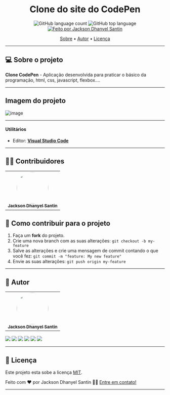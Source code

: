 <h1 align="center"> 
	Clone do site do CodePen 
</h1>

<p align="center">
  <img alt="GitHub language count" src="https://img.shields.io/github/languages/count/JacksonSantin/codepen-clone?color=%238257E5">

  <img alt="GitHub top language" src="https://img.shields.io/github/languages/top/JacksonSantin/codepen-clone?color=%238257E5">

  <a href="https://rocketseat.com.br">
    <img alt="Feito por Jackson Dhanyel Santin" src="https://img.shields.io/badge/feito%20por-Jackson-%238257E5">
  </a>
</p>

<p align="center">
 <a href="#-sobre-o-projeto">Sobre</a> •
 <a href="#-autor">Autor</a> •
 <a href="#-licença">Licença</a>
</p>

---

## 💻 Sobre o projeto

**Clone CodePen** - Aplicação desenvolvida para praticar o básico da programação, html, css, javascript, flexbox....

---

## Imagem do projeto
![image](https://github.com/JacksonSantin/codepen-clone/assets/30778051/4a7bb5f5-91bd-4c5e-90e2-02f071c7e918)


---

#### **Utilitários**

- Editor: **[Visual Studio Code](https://code.visualstudio.com/)**

---
## 👨‍💻 Contribuidores

<table>
  <tr>
    <td align="center"><a href="https://curriculo-vitae-web.web.app/"><img style="border-radius: 50%;" src="https://avatars.githubusercontent.com/u/30778051?v=4" width="100px;" alt=""/><br /><sub><b>Jackson Dhanyel Santin</b></sub></a></td>
  </tr>
</table>

## 💪 Como contribuir para o projeto

1. Faça um **fork** do projeto.
2. Crie uma nova branch com as suas alterações: `git checkout -b my-feature`
3. Salve as alterações e crie uma mensagem de commit contando o que você fez: `git commit -m "feature: My new feature"`
4. Envie as suas alterações: `git push origin my-feature`

---

## 🦸 Autor

<table>
  <tr>
    <td align="center"><a href="https://curriculo-vitae-web.web.app/"><img style="border-radius: 50%;" src="https://avatars.githubusercontent.com/u/30778051?v=4" width="100px;" alt=""/><br /><sub><b>Jackson Dhanyel Santin</b></sub></a></td>
  </tr>
</table>

<a href="https://instagram.com/jackson_santin" target="_blank"><img src="https://img.shields.io/badge/-Instagram-%23E4405F?style=for-the-badge&logo=instagram&logoColor=white" target="_blank"></a>
<a href="https://twitter.com/dhanyeljack" target="_blank"><img src="https://img.shields.io/badge/Twitter-1d9bf0?style=for-the-badge&logo=twitter&logoColor=white" target="_blank"></a>
<a href="https://fb.com/jackson.santin.52" target="_blank"><img src="https://img.shields.io/badge/Facebook-1877f2?style=for-the-badge&logo=facebook&logoColor=white" target="_blank"></a> 
<a href = "mailto:jackdhanyelsn@gmail.com"><img src="https://img.shields.io/badge/-Gmail-%23333?style=for-the-badge&logo=gmail&logoColor=white" target="_blank"></a>
<a href="https://www.linkedin.com/in/jackson-dhanyel-santin" target="_blank"><img src="https://img.shields.io/badge/-LinkedIn-%230077B5?style=for-the-badge&logo=linkedin&logoColor=white" target="_blank"></a> 
<a href="https://curriculo-vitae-web.web.app" target="_blank"><img src="https://img.shields.io/badge/-JDS SISTEMAS-333333?style=for-the-badge&logo=web&logoColor=white" target="_blank"></a> 

---

## 📝 Licença

Este projeto esta sobe a licença [MIT](https://github.com/JacksonSantin/codepen-clone/blob/master/LICENSE).

Feito com ❤️ por Jackson Dhanyel Santin 👋🏽 [Entre em contato!](https://curriculo-vitae-web.web.app)

---

